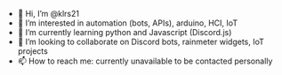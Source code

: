 - 👋 Hi, I’m @klrs21
- 👀 I’m interested in automation (bots, APIs), arduino, HCI, IoT
- 🌱 I’m currently learning python and Javascript (Discord.js)
- 💞️ I’m looking to collaborate on Discord bots, rainmeter widgets, IoT projects
- 📫 How to reach me: currently unavailable to be contacted personally

<!---
klrs21/klrs21 is a ✨ special ✨ repository because its `README.md` (this file) appears on your GitHub profile.
You can click the Preview link to take a look at your changes.
--->
